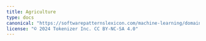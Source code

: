 ```yaml
---
title: Agriculture
type: docs
canonical: "https://softwarepatternslexicon.com/machine-learning/domain-specific-patterns/agriculture"
license: "© 2024 Tokenizer Inc. CC BY-NC-SA 4.0"
---
```


